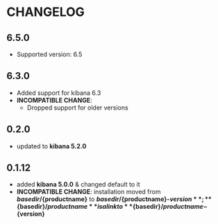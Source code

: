 # CHANGELOG

## 6.5.0

* Supported version: 6.5

## 6.3.0

* Added support for kibana 6.3
* **INCOMPATIBLE CHANGE**:
  - Dropped support for older versions

## 0.2.0

* updated to **kibana 5.2.0**

## 0.1.12

* added **kibana 5.0.0** & changed default to it
* **INCOMPATIBLE CHANGE**: installation moved from **${basedir}/${productname}** to **${basedir}/${productname}-${version}**; **${basedir}/${productname}** is a link to **${basedir}/${productname}-${version}**
